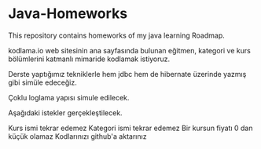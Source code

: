 # Java-Homeworks
This repository contains homeworks of my java learning Roadmap.

kodlama.io web sitesinin ana sayfasında bulunan eğitmen, kategori ve kurs bölümlerini katmanlı mimaride kodlamak istiyoruz.

Derste yaptığımız tekniklerle hem jdbc hem de hibernate üzerinde yazmış gibi simüle edeceğiz.

Çoklu loglama yapısı simule edilecek.

Aşağıdaki istekler gerçekleştilecek.

Kurs ismi tekrar edemez
Kategori ismi tekrar edemez
Bir kursun fiyatı 0 dan küçük olamaz
Kodlarınızı github'a aktarınız
